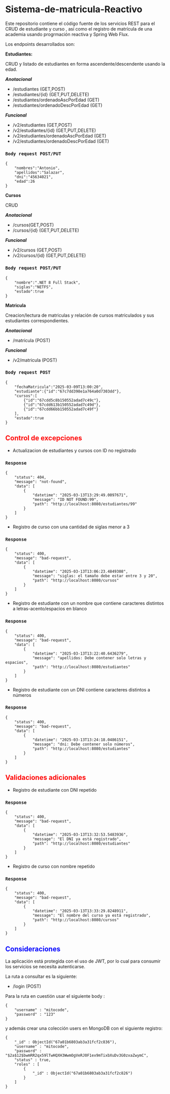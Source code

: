 # Sistema-de-matricula-Reactivo

Este repositorio contiene el código fuente de los servicios REST para el CRUD de estudiante y curso , así como el registro de matrícula de una academia usando progrmación reactiva y Spring Web Flux.

Los endpoints desarrollados son:

**Estudiantes:**

CRUD y listado de estudiantes en forma ascendente/descendente usando la edad.

***Anotacional***

- /estudiantes (GET,POST)
- /estudiantes/{id} (GET,PUT,DELETE)
- /estudiantes/ordenadoAscPorEdad (GET)
- /estudiantes/ordenadoDescPorEdad (GET)

***Funcional***

- /v2/estudiantes (GET,POST)
- /v2/estudiantes/{id} (GET,PUT,DELETE)
- /v2/estudiantes/ordenadoAscPorEdad (GET)
- /v2/estudiantes/ordenadoDescPorEdad (GET)

### `Body request POST/PUT`

```Body request POST/PUT
{
    "nombres":"Antonio",
    "apellidos":"Salazar",
    "dni":"45634021",
    "edad":26
}
```

**Cursos**

CRUD

***Anotacional***
- /cursos(GET,POST)
-  /cursos/{id} (GET,PUT,DELETE)

***Funcional***
- /v2/cursos (GET,POST)
- /v2/cursos/{id} (GET,PUT,DELETE)

### `Body request POST/PUT`

```Body request POST/PUT
{
    "nombre":".NET 8 Full Stack",
    "siglas":"NETFS",
    "estado":true
}
```

**Matricula**

Creacion/lectura de matriculas y relación de cursos matriculados y sus estudiantes correspondientes.

***Anotacional***

- /matricula (POST)

***Funcional***

- /v2/matricula (POST)

### `Body request POST`

```Body request POST
{
    "fechaMatricula":"2025-03-09T13:00:20",
    "estudiante":{"id":"67c7dd398e1a764a0d7303dd"},
    "cursos":[
        {"id":"67cdd5c8b150552adad7c49c"},
        {"id":"67cdd613b150552adad7c49d"},
        {"id":"67cdd66bb150552adad7c49f"}
    ],
    "estado":true
}
```

<h2 style="color:red;">Control de excepciones</h2>

- Actualizacion de estudiantes y cursos con ID no registrado

### `Response`

```Response
{
    "status": 404,
    "message": "not-found",
    "data": [
        {
            "datetime": "2025-03-13T13:29:49.0097671",
            "message": "ID NOT FOUND:99",
            "path": "http://localhost:8080/estudiantes/99"
        }
    ]
}
```

- Registro de curso con una cantidad de siglas menor a 3

### `Response`

```Response
{
    "status": 400,
    "message": "bad-request",
    "data": [
        {
            "datetime": "2025-03-13T13:06:23.4849308",
            "message": "siglas: el tamaño debe estar entre 3 y 20",
            "path": "http://localhost:8080/cursos"
        }
    ]
}
```

- Registro de estudiante con un nombre que contiene caracteres distintos a letras-acento/espacios en blanco

### `Response`

```Response
{
    "status": 400,
    "message": "bad-request",
    "data": [
        {
            "datetime": "2025-03-13T13:22:40.6436279",
            "message": "apellidos: Debe contener solo letras y espacios",
            "path": "http://localhost:8080/estudiantes"
        }
    ]
}
```

- Registro de estudiante con un DNI contiene caracteres distintos a números

### `Response`

```Response
{
    "status": 400,
    "message": "bad-request",
    "data": [
        {
            "datetime": "2025-03-13T13:24:18.0486151",
            "message": "dni: Debe contener solo números",
            "path": "http://localhost:8080/estudiantes"
        }
    ]
}
```

<h2 style="color:red;">Validaciones adicionales</h2>

- Registro de estudiante con DNI repetido

### `Response`

```Response
{
    "status": 400,
    "message": "bad-request",
    "data": [
        {
            "datetime": "2025-03-13T13:32:53.5483936",
            "message": "El DNI ya está registrado",
            "path": "http://localhost:8080/estudiantes"
        }
    ]
}
```

- Registro de curso con nombre repetido

### `Response`

```Response
{
    "status": 400,
    "message": "bad-request",
    "data": [
        {
            "datetime": "2025-03-13T13:33:29.8248911",
            "message": "El nombre del curso ya está registrado",
            "path": "http://localhost:8080/cursos"
        }
    ]
}
```

<h2 style="color:blue;">Consideraciones</h2>

La aplicación está protegida con el uso de JWT, por lo cual para consumir los servicios
se necesita autenticarse.

La ruta a consultar es la siguiente: 
- /login (POST)

Para la ruta en cuestión usar el siguiente body :

```Body request POST
{
    "username" : "mitocode",
    "password" : "123"
}
```
y además crear una colección users en MongoDB con el siguiente registro:

```Registro en BD
{
    "_id" : ObjectId("67a01b6803ab3a31fcf2c836"),
    "username" : "mitocode",
    "password" : "$2a$12$bwmRR2qx59lTwHQXH3WwmOgVeRJ0F1ex9mTixbXuDv3G0zxaZwymC",
    "status" : true,
    "roles" : [
        {
            "_id" : ObjectId("67a01b6803ab3a31fcf2c826")
        }
    ]
}
```



